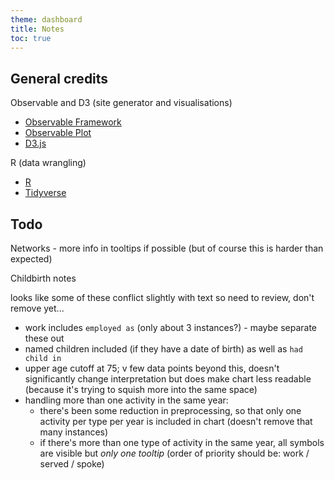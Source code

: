 ```yaml
---
theme: dashboard
title: Notes
toc: true
---
```





General credits
----------

Observable and D3 (site generator and visualisations)

- [Observable Framework](https://observablehq.com/framework/what-is-framework)
- [Observable Plot](https://observablehq.com/plot/getting-started)
- [D3.js](https://d3js.org/getting-started)

R (data wrangling)

- [R](https://cran.r-project.org/)
- [Tidyverse](https://www.tidyverse.org/)




Todo
----

Networks - more info in tooltips if possible (but of course this is harder than expected)


Childbirth notes

looks like some of these conflict slightly with text so need to review, don't remove yet...

- work includes `employed as` (only about 3 instances?) - maybe separate these out
- named children included (if they have a date of birth) as well as `had child in`
- upper age cutoff at 75; v few data points beyond this, doesn't significantly change interpretation but does make chart less readable (because it's trying to squish more into the same space)
- handling more than one activity in the same year:
	- there's been some reduction in preprocessing, so that only one activity per type per year is included in chart (doesn't remove that many instances)
	- if there's more than one type of activity in the same year, all symbols are visible but *only one tooltip* (order of priority should be: work / served / spoke)


